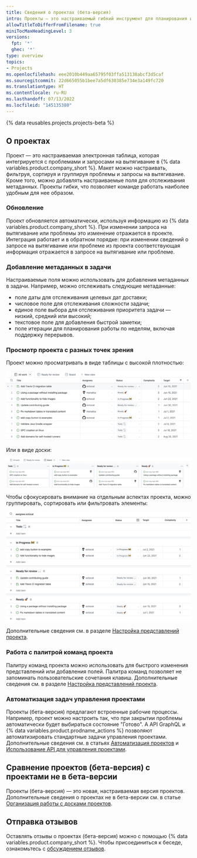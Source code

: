 ```yaml
---
title: Сведения о проектах (бета-версия)
intro: Проекты — это настраиваемый гибкий инструмент для планирования и отслеживания работы в {% data variables.product.company_short %}.
allowTitleToDifferFromFilename: true
miniTocMaxHeadingLevel: 3
versions:
  fpt: '*'
  ghec: '*'
type: overview
topics:
- Projects
ms.openlocfilehash: eee2010b449aa65795f03ffa513138abcf3d5caf
ms.sourcegitcommit: 22d665055b1bee7a5df630385e734e3a149fc720
ms.translationtype: HT
ms.contentlocale: ru-RU
ms.lasthandoff: 07/13/2022
ms.locfileid: "145135380"
---
```

{% data reusables.projects.projects-beta %}

## <a name="about-projects"></a>О проектах

Проект — это настраиваемая электронная таблица, которая интегрируется с проблемами и запросами на вытягивание в {% data variables.product.company_short %}. Макет можно настраивать, фильтруя, сортируя и группируя проблемы и запросы на вытягивание. Кроме того, можно добавлять настраиваемые поля для отслеживания метаданных. Проекты гибки, что позволяет команде работать наиболее удобным для нее образом.

### <a name="staying-up-to-date"></a>Обновление

Проект обновляется автоматически, используя информацию из {% data variables.product.company_short %}. При изменении запроса на вытягивание или проблемы это изменение отражается в проекте. Интеграция работает и в обратном порядке: при изменении сведений о запросе на вытягивание или проблеме из проекта соответствующая информация отражается в запросе на вытягивание или проблеме.

### <a name="adding-metadata-to-your-tasks"></a>Добавление метаданных в задачи

Настраиваемые поля можно использовать для добавления метаданных в задачи. Например, можно отслеживать следующие метаданные:

- поле даты для отслеживания целевых дат доставки;
- числовое поле для отслеживания сложности задачи;
- единое поле выбора для отслеживания приоритета задачи — низкий, средний или высокий;
- текстовое поле для добавления быстрой заметки;
- поле итерации для планирования работы по неделям, включая поддержку перерывов.

### <a name="viewing-your-project-from-different-perspectives"></a>Просмотр проекта с разных точек зрения

Проект можно просматривать в виде таблицы с высокой плотностью:

![Таблица проекта](/assets/images/help/issues/projects_table.png)

Или в виде доски:

![Доска проекта](/assets/images/help/issues/projects_board.png)

Чтобы сфокусировать внимание на отдельным аспектах проекта, можно группировать, сортировать или фильтровать элементы:

![Представление проекта](/assets/images/help/issues/project_view.png)

Дополнительные сведения см. в разделе [Настройка представлений проекта](/issues/trying-out-the-new-projects-experience/customizing-your-project-views).

### <a name="working-with-the-project-command-palette"></a>Работа с палитрой команд проекта

Палитру команд проекта можно использовать для быстрого изменения представлений или добавления полей. Палитра команд позволяет не запоминать пользовательские сочетания клавиш. Дополнительные сведения см. в разделе [Настройка представлений проекта](/issues/trying-out-the-new-projects-experience/customizing-your-project-views).

### <a name="automating-project-management-tasks"></a>Автоматизация задач управления проектами

Проекты (бета-версия) предлагают встроенные рабочие процессы. Например, проект можно настроить так, что при закрытии проблемы автоматически будет выбираться состояние "Готово". А API GraphQL и {% data variables.product.prodname_actions %} позволяют автоматизировать стандартные задачи управления проектами. Дополнительные сведения см. в статьях [Автоматизация проектов](/issues/trying-out-the-new-projects-experience/automating-projects) и [Использование API для управления проектами](/issues/trying-out-the-new-projects-experience/using-the-api-to-manage-projects).

## <a name="comparing-projects-beta-with-the-non-beta-projects"></a>Сравнение проектов (бета-версия) с проектами не в бета-версии

Проекты (бета-версия) — это новая, настраиваемая версия проектов. Дополнительные сведения о проектах не в бета-версии см. в статье [Организация работы с досками проектов](/issues/organizing-your-work-with-project-boards).

## <a name="sharing-feedback"></a>Отправка отзывов

Оставлять отзывы о проектах (бета-версия) можно с помощью {% data variables.product.company_short %}. Чтобы присоединиться к беседе, ознакомьтесь с [обсуждением отзывов](https://github.com/github/feedback/discussions/categories/issues-feedback).
